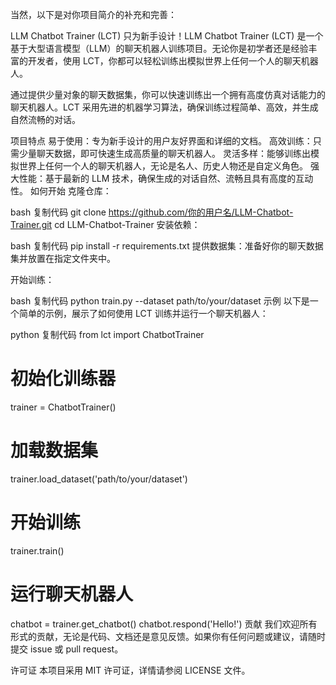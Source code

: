 
当然，以下是对你项目简介的补充和完善：

LLM Chatbot Trainer (LCT)
只为新手设计！LLM Chatbot Trainer (LCT) 是一个基于大型语言模型（LLM）的聊天机器人训练项目。无论你是初学者还是经验丰富的开发者，使用 LCT，你都可以轻松训练出模拟世界上任何一个人的聊天机器人。

通过提供少量对象的聊天数据集，你可以快速训练出一个拥有高度仿真对话能力的聊天机器人。LCT 采用先进的机器学习算法，确保训练过程简单、高效，并生成自然流畅的对话。

项目特点
易于使用：专为新手设计的用户友好界面和详细的文档。
高效训练：只需少量聊天数据，即可快速生成高质量的聊天机器人。
灵活多样：能够训练出模拟世界上任何一个人的聊天机器人，无论是名人、历史人物还是自定义角色。
强大性能：基于最新的 LLM 技术，确保生成的对话自然、流畅且具有高度的互动性。
如何开始
克隆仓库：

bash
复制代码
git clone https://github.com/你的用户名/LLM-Chatbot-Trainer.git
cd LLM-Chatbot-Trainer
安装依赖：

bash
复制代码
pip install -r requirements.txt
提供数据集：准备好你的聊天数据集并放置在指定文件夹中。

开始训练：

bash
复制代码
python train.py --dataset path/to/your/dataset
示例
以下是一个简单的示例，展示了如何使用 LCT 训练并运行一个聊天机器人：

python
复制代码
from lct import ChatbotTrainer

# 初始化训练器
trainer = ChatbotTrainer()

# 加载数据集
trainer.load_dataset('path/to/your/dataset')

# 开始训练
trainer.train()

# 运行聊天机器人
chatbot = trainer.get_chatbot()
chatbot.respond('Hello!')
贡献
我们欢迎所有形式的贡献，无论是代码、文档还是意见反馈。如果你有任何问题或建议，请随时提交 issue 或 pull request。

许可证
本项目采用 MIT 许可证，详情请参阅 LICENSE 文件。
